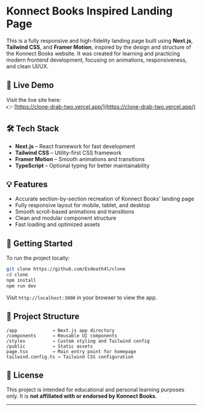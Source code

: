 
# Konnect Books Inspired Landing Page

This is a fully responsive and high-fidelity landing page built using **Next.js**, **Tailwind CSS**, and **Framer Motion**, inspired by the design and structure of the Konnect Books website. It was created for learning and practicing modern frontend development, focusing on animations, responsiveness, and clean UI/UX.

## 🚀 Live Demo

Visit the live site here:  
👉 [https://clone-drab-two.vercel.app/](https://clone-drab-two.vercel.app/)

## 🛠️ Tech Stack

- **Next.js** – React framework for fast development
- **Tailwind CSS** – Utility-first CSS framework
- **Framer Motion** – Smooth animations and transitions
- **TypeScript** – Optional typing for better maintainability

## 💡 Features

- Accurate section-by-section recreation of Konnect Books’ landing page
- Fully responsive layout for mobile, tablet, and desktop
- Smooth scroll-based animations and transitions
- Clean and modular component structure
- Fast loading and optimized assets

## 📁 Getting Started

To run the project locally:

```bash
git clone https://github.com/Esdeath4l/clone
cd clone
npm install
npm run dev
````

Visit `http://localhost:3000` in your browser to view the app.

## 📌 Project Structure

```
/app             → Next.js app directory
/components      → Reusable UI components
/styles          → Custom styling and Tailwind config
/public          → Static assets
page.tsx         → Main entry point for homepage
tailwind.config.ts → Tailwind CSS configuration
```

## 📄 License

This project is intended for educational and personal learning purposes only. It is **not affiliated with or endorsed by Konnect Books**.

---


